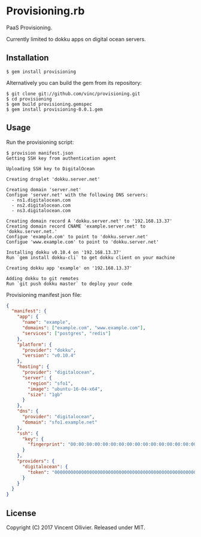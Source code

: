 Provisioning.rb
===============

PaaS Provisioning.

Currently limited to dokku apps on digital ocean servers.


Installation
------------

    $ gem install provisioning

Alternatively you can build the gem from its repository:

    $ git clone git://github.com/vinc/provisioning.git
    $ cd provisioning
    $ gem build provisioning.gemspec
    $ gem install provisioning-0.0.1.gem

Usage
-----

Run the provisioning script:

    $ provision manifest.json
    Getting SSH key from authentication agent

    Uploading SSH key to DigitalOcean

    Creating droplet 'dokku.server.net'

    Creating domain 'server.net'
    Configue 'server.net' with the following DNS servers:
      - ns1.digitalocean.com
      - ns2.digitalocean.com
      - ns3.digitalocean.com

    Creating domain record A 'dokku.server.net' to '192.168.13.37'
    Creating domain record CNAME 'example.server.net' to 'dokku.server.net.'
    Configue 'example.com' to point to 'dokku.server.net'
    Configue 'www.example.com' to point to 'dokku.server.net'

    Installing dokku v0.10.4 on '192.168.13.37'
    Run `gem install dokku-cli` to get dokku client on your machine

    Creating dokku app 'example' on '192.168.13.37'

    Adding dokku to git remotes
    Run `git push dokku master` to deploy your code

Provisioning manifest json file:

```json
{
  "manifest": {
    "app": {
      "name": "example",
      "domains": ["example.com", "www.example.com"],
      "services": ["postgres", "redis"]
    },
    "platform": {
      "provider": "dokku",
      "version": "v0.10.4"
    },
    "hosting": {
      "provider": "digitalocean",
      "server": {
        "region": "sfo1",
        "image": "ubuntu-16-04-x64",
        "size": "1gb"
      }
    },
    "dns": {
      "provider": "digitalocean",
      "domain": "sfo1.example.net"
    },
    "ssh": {
      "key": {
        "fingerprint": "00:00:00:00:00:00:00:00:00:00:00:00:00:00:00:00"
      }
    },
    "providers": {
      "digitalocean": {
        "token": "0000000000000000000000000000000000000000000000000000000000000000"
      }
    }
  }
}
```


License
-------

Copyright (C) 2017 Vincent Ollivier. Released under MIT.
